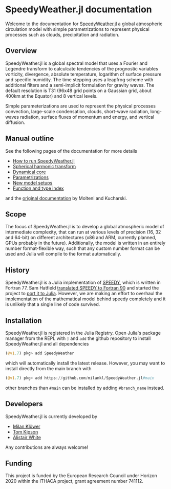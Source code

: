 # SpeedyWeather.jl documentation

Welcome to the documentation for [SpeedyWeather.jl](https://github.com/milankl/SpeedyWeather.jl) a global
atmospheric circulation model with simple parametrizations to represent physical processes such as clouds,
precipitation and radiation.

## Overview

SpeedyWeather.jl is a global spectral model that uses a Fourier and Legendre transform to calculcate
tendencies of the prognostic variables vorticity, divergence, absolute temperature, logarithm of surface
pressure and specific humidity. The time stepping uses a leapfrog scheme with additional filters and a
semi-implicit formulation for gravity waves. The default resolution is T31 (96x48 grid points on a
Gaussian grid, about 400km at the Equator) and 8 vertical levels.

Simple parameterizations are used to represent the physical processes convection, large-scale condensation,
clouds, short-wave radiation, long-waves radiation, surface fluxes of momentum and energy, and vertical diffusion.

## Manual outline

See the following pages of the documentation for more details

- [How to run SpeedyWeather.jl](how_to_run_speedy.md)
- [Spherical harmonic transform](spectral_transform.md)
- [Dynamical core](dynamical_core.md)
- [Parametrizations](parametrizations.md)
- [New model setups](new_model_setups.md)
- [Function and type index](functions.md)

and the [original documentation](http://users.ictp.it/~kucharsk/speedy_description/km_ver41_appendixA.pdf)
by Molteni and Kucharski.

## Scope

The focus of SpeedyWeather.jl is to develop a global atmospheric model of intermediate complexity,
that can run at various levels of precision (16, 32 and 64-bit) on different architectures (x86 and ARM,
currently planned, GPUs probably in the future). Additionally, the model is written in an entirely number
format-flexible way, such that any custom number format can be used and Julia will compile to the format
automatically.

## History

SpeedyWeather.jl is a Julia implementation of [SPEEDY](http://users.ictp.it/~kucharsk/speedy-net.html),
which is written in Fortran 77. Sam Hatfield
[translated SPEEDY to Fortran 90](https://github.com/samhatfield/speedy.f90) and started the project to
[port it to Julia](https://github.com/samhatfield/speedy.jl). However, we are making an effort to
overhaul the implementation of the mathematical model behind speedy completely and it is unlikely
that a single line of code survived.

## Installation

SpeedyWeather.jl is registered in the Julia Registry. Open Julia's package manager from the REPL with `]`
and `add` the github repository to install SpeedyWeather.jl and all dependencies
```julia
(@v1.7) pkg> add SpeedyWeather
```
which will automatically install the latest release. However, you may want to install directly from the
main branch with
```julia
(@v1.7) pkg> add https://github.com/milankl/SpeedyWeather.jl#main
```
other branches than `#main` can be installed by adding `#branch_name` instead.

## Developers

SpeedyWeather.jl is currently developed by

- [Milan Klöwer](https://github.com/milankl)
- [Tom Kipson](https://github.com/tomkimpson)
- [Alistair White](https://github.com/white-alistair)

Any contributions are always welcome!

## Funding

This project is funded by the European Research Council under Horizon 2020 within the ITHACA project,
grant agreement number 741112.